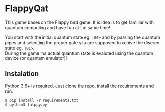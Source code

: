 # FlappyQat


This game bases on the Flappy bird game. It is idea is to get familiar with quantum 
computing and have fun at the same time!

You start with the initial quantum state eg. `|00>` and by passing the quantum pipes and selecting the proper gate you are supposed to achive the disered state eg. `|01>`.  
During the game tha actual quantum state is evaluted using the quantum device 
(or quantum emulator)!

## Instalation

Python 3.6+ is required.
Just clone the repo, install the requirements and run.

    $ pip install -r requirements.txt
    $ python3 falppy.py